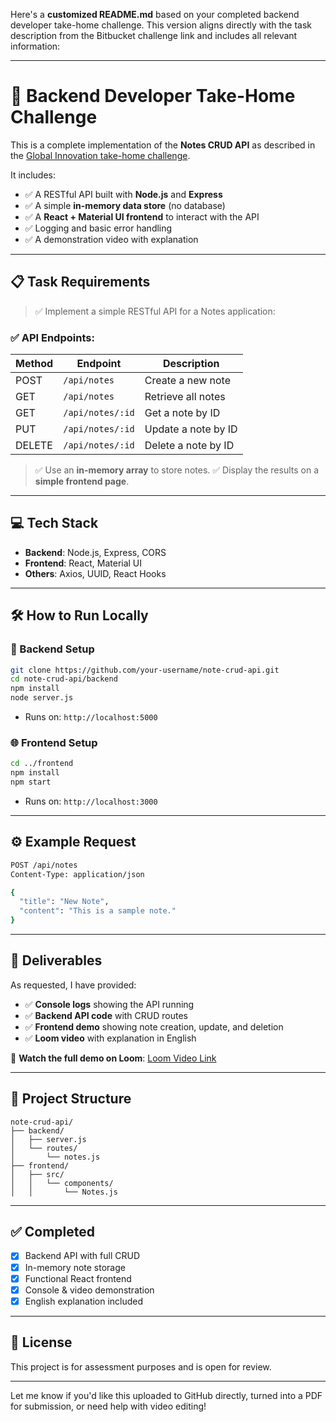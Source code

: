 Here's a **customized README.md** based on your completed backend developer take-home challenge. This version aligns directly with the task description from the Bitbucket challenge link and includes all relevant information:

---

# 📝 Backend Developer Take-Home Challenge

This is a complete implementation of the **Notes CRUD API** as described in the [Global Innovation take-home challenge](https://bitbucket.org/global_innovation/take-home-challenge/src/main/).

It includes:

* ✅ A RESTful API built with **Node.js** and **Express**
* ✅ A simple **in-memory data store** (no database)
* ✅ A **React + Material UI frontend** to interact with the API
* ✅ Logging and basic error handling
* ✅ A demonstration video with explanation

---

## 📋 Task Requirements

> ✅ Implement a simple RESTful API for a Notes application:

### ✅ API Endpoints:

| Method | Endpoint         | Description         |
| ------ | ---------------- | ------------------- |
| POST   | `/api/notes`     | Create a new note   |
| GET    | `/api/notes`     | Retrieve all notes  |
| GET    | `/api/notes/:id` | Get a note by ID    |
| PUT    | `/api/notes/:id` | Update a note by ID |
| DELETE | `/api/notes/:id` | Delete a note by ID |

> ✅ Use an **in-memory array** to store notes.
> ✅ Display the results on a **simple frontend page**.

---

## 💻 Tech Stack

* **Backend**: Node.js, Express, CORS
* **Frontend**: React, Material UI
* **Others**: Axios, UUID, React Hooks

---

## 🛠 How to Run Locally

### 🔧 Backend Setup

```bash
git clone https://github.com/your-username/note-crud-api.git
cd note-crud-api/backend
npm install
node server.js
```

* Runs on: `http://localhost:5000`

### 🌐 Frontend Setup

```bash
cd ../frontend
npm install
npm start
```

* Runs on: `http://localhost:3000`

---

## ⚙️ Example Request

```bash
POST /api/notes
Content-Type: application/json

{
  "title": "New Note",
  "content": "This is a sample note."
}
```

---

## 📸 Deliverables

As requested, I have provided:

* ✅ **Console logs** showing the API running
* ✅ **Backend API code** with CRUD routes
* ✅ **Frontend demo** showing note creation, update, and deletion
* ✅ **Loom video** with explanation in English

🎥 **Watch the full demo on Loom**: [Loom Video Link](https://loom.com/share/your-video-link)

---

## 📂 Project Structure

```
note-crud-api/
├── backend/
│   ├── server.js
│   └── routes/
│       └── notes.js
├── frontend/
│   ├── src/
│   │   └── components/
│   │       └── Notes.js
```

---

## ✅ Completed

* [x] Backend API with full CRUD
* [x] In-memory note storage
* [x] Functional React frontend
* [x] Console & video demonstration
* [x] English explanation included

---

## 🪪 License

This project is for assessment purposes and is open for review.

---

Let me know if you'd like this uploaded to GitHub directly, turned into a PDF for submission, or need help with video editing!
